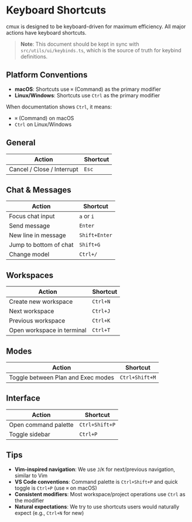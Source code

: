 # Keyboard Shortcuts

cmux is designed to be keyboard-driven for maximum efficiency. All major actions have keyboard shortcuts.

> **Note**: This document should be kept in sync with `src/utils/ui/keybinds.ts`, which is the source of truth for keybind definitions.

## Platform Conventions

- **macOS**: Shortcuts use `⌘` (Command) as the primary modifier
- **Linux/Windows**: Shortcuts use `Ctrl` as the primary modifier

When documentation shows `Ctrl`, it means:

- `⌘` (Command) on macOS
- `Ctrl` on Linux/Windows

## General

| Action                     | Shortcut |
| -------------------------- | -------- |
| Cancel / Close / Interrupt | `Esc`    |

## Chat & Messages

| Action                 | Shortcut      |
| ---------------------- | ------------- |
| Focus chat input       | `a` or `i`    |
| Send message           | `Enter`       |
| New line in message    | `Shift+Enter` |
| Jump to bottom of chat | `Shift+G`     |
| Change model           | `Ctrl+/`      |

## Workspaces

| Action                     | Shortcut |
| -------------------------- | -------- |
| Create new workspace       | `Ctrl+N` |
| Next workspace             | `Ctrl+J` |
| Previous workspace         | `Ctrl+K` |
| Open workspace in terminal | `Ctrl+T` |

## Modes

| Action                             | Shortcut       |
| ---------------------------------- | -------------- |
| Toggle between Plan and Exec modes | `Ctrl+Shift+M` |

## Interface

| Action               | Shortcut       |
| -------------------- | -------------- |
| Open command palette | `Ctrl+Shift+P` |
| Toggle sidebar       | `Ctrl+P`       |

## Tips

- **Vim-inspired navigation**: We use `J`/`K` for next/previous navigation, similar to Vim
- **VS Code conventions**: Command palette is `Ctrl+Shift+P` and quick toggle is `Ctrl+P` (use `⌘` on macOS)
- **Consistent modifiers**: Most workspace/project operations use `Ctrl` as the modifier
- **Natural expectations**: We try to use shortcuts users would naturally expect (e.g., `Ctrl+N` for new)
